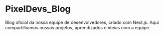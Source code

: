 # PixelDevs_Blog
Blog oficial da nossa equipe de desenvolvedores, criado com Next.js. Aqui compartilhamos nossos projetos, aprendizados e ideias com a equipe.
